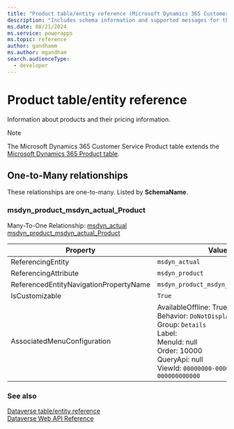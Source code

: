 ```yaml
---
title: "Product table/entity reference (Microsoft Dynamics 365 Customer Service)"
description: "Includes schema information and supported messages for the Product table/entity with Microsoft Dynamics 365 Customer Service."
ms.date: 08/21/2024
ms.service: powerapps
ms.topic: reference
author: gandhamm
ms.author: mgandham
search.audienceType: 
  - developer
---
```


# Product table/entity reference

Information about products and their pricing information.

> [!NOTE]
> The Microsoft Dynamics 365 Customer Service Product table extends the [Microsoft Dynamics 365 Product table](/dynamics365/developer/entities/product).




## One-to-Many relationships

These relationships are one-to-many. Listed by **SchemaName**.

### <a name="BKMK_msdyn_product_msdyn_actual_Product"></a> msdyn_product_msdyn_actual_Product

Many-To-One Relationship: [msdyn_actual msdyn_product_msdyn_actual_Product](msdyn_actual.md#BKMK_msdyn_product_msdyn_actual_Product)

|Property|Value|
|---|---|
|ReferencingEntity|`msdyn_actual`|
|ReferencingAttribute|`msdyn_product`|
|ReferencedEntityNavigationPropertyName|`msdyn_product_msdyn_actual_Product`|
|IsCustomizable|`True`|
|AssociatedMenuConfiguration|AvailableOffline: True<br />Behavior: `DoNotDisplay`<br />Group: `Details`<br />Label: <br />MenuId: null<br />Order: 10000<br />QueryApi: null<br />ViewId: `00000000-0000-0000-0000-000000000000`|



### See also

[Dataverse table/entity reference](../about-entity-reference.md)  
[Dataverse Web API Reference](/power-apps/developer/data-platform/webapi/reference/about)   

